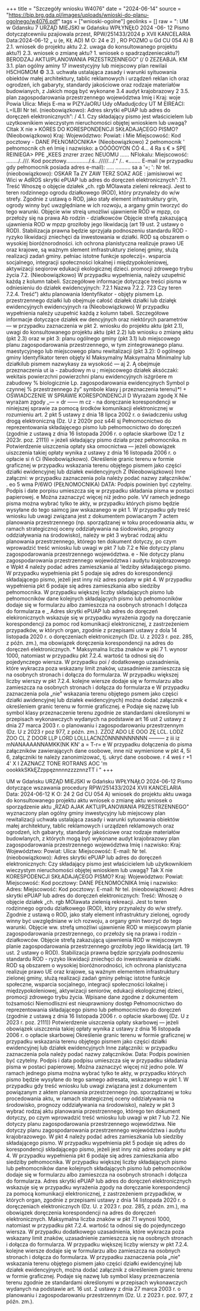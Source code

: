+++
title = "Szczegóły wniosku W4076"
date = "2024-06-14"
source = "https://bip.brg.gda.pl/images/uploads/wnioski-do-planu-ogolnego/w4076.pdf"
tags = ["wnioski-ogolne"]
geolinks = []
raw = ": UM w Gdansku 7 URZĄD MIEJSKI w Gdańsku WPŁYNĘŁO 2024 -06- 12 Pismo dotyczątcewniiu pzajiowala przest,  RPW/251433/2024 p XVII KANCELARIA Data:2024-06-12 „ u (e, KŁ AD) M O: 24 e 2) , RO POZMO u Gd CU 054 A) B 2.1. wniosek do projektu aktu 2.2. uwaga do konsultowanego projektu aktu?)  2.3. wniosek o zmianę aktu? 1. wniosek o spadrządzeniecaktu?)  BERODZAJ AKTU/PLANOWANIA PRZESTRZENNEGO”  (/ 0 ZEZEABJA. KM 3.1. plan ogólny aminy  17 inwestycyjny lub miejscowy plan rewilaii H5CHGMOM © 3.3. uchwała ustalająca zasady i warunki syituowania obiektów małej architektury, tablic reklamowych i urządzeń reklan ich oraz ogrodzeń, ich gabaryty, standardy jakościowe oraz rodzaje materiałów budowianych, z Jakich mogą być wykonane  3.4 audyt krajobrazowy 2 3.5. plan zagospodarowania przestrzennego województwa Imię i Kraj: woje Powia Ulica: Miejs E-ma w PIZYJaORU Udy oMadudjcdcy  UT M EIREACI: L=ILBI Nr tel. (nieobowiązkowo): Adres skrytki ePUAP lub adres do doręczeń elektronicznych”: / 4.1. Czy składający pismo jest właścicielem lub uzytkownikiem wieczystym nieruchomości objętej wnioskiem lub uwagą? Cltak X nie »  KÓRES DO KORESPONDENCJI SKŁADAJĄCEGO PISMO? (Nieobowiązkowo) Kraj: Województwo: Powiat: i Mie Miejscowość: Kod pocztowy - DANE PEŁNOMOCNIKA* (Nieobowiązkowo) 2 pełnomocnik ' pełnomocnik ch eń Imię i nazwisko: a OÓÓÓOYON ĆÓ 4... 4 Ra s € » SPE REINIEGA> PPE „KEES znzrer zrzec NEUOMU ...... NFlokalu:  Miejscowość: ......../..///.  Kod  pocztowy.............../.ś.../////.../.” /.. «........ E-mail (w przypadku gdy pełnomocnik posiada adres e-mail): ..... .......... sa a '=; ': Nr tel. (nieobowiązkowo): OSKAR Ta ZY ZAW TERZ SOAZ AGE : jamisiwowi wc Wici w AdROS skrytki ePUAP lub adres do doręczeń elektronicznych”: 7.1. Treść Wnoszę o objęcie działek „ch. rgb MOlawata zieleni  rekreacji. Jest to teren rodzinnego ogrodu działkowego (ROD), który przynależy do w/w strefy. Zgodnie z ustawą o ROD, jako stały element infrastruktury grin, ogrody winny być uwzględniane w ich rozwoju, a argany gmin tworzyć do tego warunki. Objęcie wiw streią umożliwi ujawnienie RÓD w mpzp, co przełoży się na prawa Ab rodzin - działkowców Objęcie strefą zakazującą ujawnienia ROD w mpzp groziłoby jego likwidacją (art 19 ust. 2 ustawy o ROD). Stabilizacja prawna będzie sprzyjała podnoszeniu standardu ROD - ryzyko likwidacji zniechęci da inwestowania w działki. ROD są obszarem o wysokiej bioróżnorodności. ich ochrona planistyczna realizuje prawo UE oraz krajowe, są ważnym slement imfrastruktury zielonej gminy, służą realizacji zadań gminy. pełniac istotne funkcje społeczij=. wsparcia socjalnego, integracji społeczności lokalnej i międzypokoleniowej, aktywizacji seqiorow edukacji ekologicznej dzieci. promocji zdrowego trybu życia 7.2. (Nieobowiązkowo) W przypadku wypełnienia, należy uzupełnić każdą z kolumn tabeli. Szczegółowe informacje dotyczące treści pisma w odniesieniu do działek ewidencyjnych: 7.2.1 Nazwa  7.2.2.  723 Czy teren 7.2.4. Treść”) aktu planowania Identyfikator  - objęty pismem Lp.  przestrzennego działki lub  obejmuje całość  działek działki lub działęk  ewidencyjnych  ewidencyjnych   ra (Nieobowiązkowo) W przypadku wypełnienia należy uzupełnić każdą z kolumn tabeli. Szczegółowe informacje dotyczące działek ew dencyjnych oraz niektórych parametrów — w przypadku zaznaczenia w pkt 2. wniosku do projektu aktu (pkt 2.1), uwagi do konsultowanego projektu aktu (pkt 2.2) lub wniosku o zmianę aktu (pkt 2.3) oraz w pkt 3: planu ogólnego gminy (pkt 3.1) lub miejscowego planu zagospodarowania przestrzennego, w tym zintegrowanego planu. maestycyjnego lub miejscowego planu rewitalizacji (pkt 3.2): 0 ogólnego gminy Identyfikator  teren objęty   kl  Maksymalny Maksymalna  Minimalny lub działkilub  pismem   nazwykasy za wysokość —  aj 2. Ą obejmuje  przeznaczenia ut ia - zabudowy m  u ; miejscowego działek aksóczaki:  wekitais powierzchni  powierzchni planu ewidencyjnych  isżgróere m  zabudowy %  biologicznie Lp.  zagospodarowania   ewidencyjnych Symbol p   czynnej % przestrzennego   ży”  symbole klasy    j  przeznaczenia      terenu)*! + OŚWIADCZENIE W SPRAWIE KORESPONDENCJI  D Wyrażam zgodę X Nie wyrażam zgody  _—  =  dr —— m cz - na doręczanie korespondencji w niniejszej sprawie za pomocą środków komunikacji elektronicznej w rozumieniu art. 2 pkt 5 ustawy z dnia 18 lipca 2002 r. o świadczeniu usług drogą elektroniczną (Dz. U z 2020r poz s44l sj Pełnomocnictwo do reprezentowania składajęcego pismo lub pełnomocnictwo do doręczeń (zgodnie z ustawą z dnia 16  listopada 2006 r. o opłacie skarbowe (Dz 1 z 2023r. poz. 2111)) = jeżeli składający pismo działa przez pełnomocnika. m Potwierdzenie uiszczenia opłaty ska omocnictwa — jeżeli obowiązek uiszczenia takiej opłaty wynika z ustawy z dnia 16 listopada 2006 r. o opłacie si ń Ci  (Nieobowiązkowo). Określenie granic terenu w formie graficznej w przypadku wskazania terenu objętego pismem jako części działki ewidencyjnej lub działek ewidencyjnych Z (Nieobowiązkowo) Inne  załączni: w przypadku zaznaczenia pola należy podać nazwy załączników.'  . eo 5 wma P/6WO (PEŁNOMOCNIKA) DATA: Podpis powinien być czytelny. Podpis i date porpisu umieszcza się w przypadku składania pisma w postaci papierowej.  e Można zaznaczyć więcej niż jedno pole. VV ramech jednego pisma można wybrać tylko te akty, w przypadku których pismo będzie wysyłane do tego saimcg jaw wskazanego w pkt 1. W przypadku gdy treść wniosku lub uwagi związana jest z dokumentem powiacanym 7 actem planowania przestrzennego (np. sporządzanej w toku procedowania aktu, w ramach strategicznoj oceny oddziaływania na śiodowisko, prognozy oddziaływania na  środowisko), należy w pkt 3 wybrać rodzaj aktu planowania przestrzennego, którego ten dokument dotyczy, po  czym wprowadzić treść wniosku lub uwagi w pkt 7  lub 7.2  e  Nie dotyczy planu zagospodarowania przestrzennego województwa.  e - Nie dotyczy planu zagospodarowania przestrzennego województwa i audytu krajobrazowego  e Wpkt 4 należy podać adres zamieszkania al 'ledziby składającego pismo. W przypadku wypełnienia pkt 5 podaje się adres do korespondencji składającego pismo, jeżeli jest inny niż adres podany w pkt 4. W przypadku wypełnienia pkt 6 podaje się adres zamieszkania albo siedziby pełnomocnika. W przypadku większej liczby  składających pismo lub pełnomocników dane kolejnych składających pismo lub pełnomocników dodaje się w  formularzu albo zamieszcza na osobnych stronach I dołącza do formularza e _ Adres skrytki ePUAP lub adres do doręczeń elekironicznych wskazuje się w przypadku wyrażenia zgody na  doręczanie korespondencji za pomoc rod komunikacji elektronicznej, z zastrzeżeniem przypadków, w  których organ, zgodnie z przepisami ustawy z dola 14 listopada 2020 r. o doręczeniach elektronicznych (Dz. U. z  2023 r. poz. 285, z późn. zm.), ma obowiązek doręczenia korespondencji na adres do doręczeń elektronicznych.  * Maksymalna liczba znaków w pki 7 1. wynosr 1000, natomiast w przypadku pkt 7.2.4. wartość ta odnosi się do pojedynczego wiersza. W przypadku poi / dodatkowego uzasadnienia, które wykracza poza wskazany limit  znaków, uzasadnienie zamieszcza się na osobnych stronach i dołącza do formularza. W przypadku większej  liczby wierszy w pkt 7.2.4. kolejne wiersze dodaje się w formularzu albo zamieszcza na osobnych stronach i dołącza do formularza  e W przypadku zaznaczenia pola „nie” wskazania terenu objętego psmem jako części działki awidencyjnej lub działek ewidencyjnych) można dodać załącznik « określeniem granic terenu w formie graficznej. e Podaje się nazwę lub symbol klasy przeznaczenie terenu zgodnie ze standardami określonymi w przepisach wykonawczych wydanych na podstawie art 16 ust 2 ustawy z dnia 27 marca 2003 r. o planowaniu i zagospodarowaniu przestrzennym (Dz. U z 2023 r poz 977, z późn. zm.).  ZZOZ ADO LE OOO ZĘ LCL. LODZ ZOO CL Z DOOR LLP LORD LOLLLACNZÓNNNNNNNNNN  ——— z iii iz mNANAAAANNAMKK(NK KN'  a = T-r= e W przypadku dołączenia do pisma załączników zawierających dane osobowe, inne niż wymienione w pkt 4, 5i 6, załączniki te należy zanonimizować, tj. ukryć dane osobowe. r 4 weś r +1 4' X  I ZAZNACZ TONE ROTRANS AOC 'm  oookkkSKkĘZzppęznnnnzzzznnzTT i "
+++

UM w Gdańsku
URZĄD MIEJSKI w Gdańsku
WPŁYNĄŁO
2024-06-12
Pismo dotyczące wszawania procedury
RPW/251433/2024
XVII KANCELARIA Data: 2024-06-12
K O: 24 2
Gd CU 054 A)
wniosek do projektu aktu
uwaga do konsultowanego projektu aktu
wniosek o zmianę aktu
wniosek o sporządzenie aktu
„RZAD AJAK AKTU/PLANOWANIA PRZESTRZENNEGO”
wyznaczony
plan ogólny gminy
inwestycyjny lub miejscowy plan rewitalizacji
uchwała ustalająca zasady i warunki sytuowania obiektów małej architektury, tablic reklamowych i urządzeń reklamowych oraz ogrodzeń, ich gabaryty, standardy jakościowe oraz rodzaje materiałów budowlanych, z których mogą być wykonane
audyt krajobrazowy
plan zagospodarowania przestrzennego województwa
Imię i nazwisko: 
Kraj: 
Województwo: 
Powiat: 
Ulica: 
Miejscowość: 
E-mail: 
Nr tel. (nieobowiązkowo):
Adres skrytki ePUAP lub adres do doręczeń elektronicznych: 
Czy składający pismo jest właścicielem lub użytkownikiem wieczystym nieruchomości objętej wnioskiem lub uwagą?
Tak X nie
KORESPODENCJI SKŁADAJĄCEGO PISMO?
Kraj: 
Województwo: 
Powiat: 
Miejscowość:
Kod pocztowy:
DANE PEŁNOMOCNIKA
Imię i nazwisko: 
Adres: 
Miejscowość: 
Kod pocztowy:
E-mail: 
Nr tel. (nieobowiązkowo):
Adres skrytki ePUAP lub adres do doręczeń elektronicznych:
Treść: Wnoszę o objęcie działek „ch. rgb MOlawata zielenią rekreacji. Jest to teren rodzinnego ogrodu działkowego (ROD), który przynależy do w/w strefy. Zgodnie z ustawą o ROD, jako stały element infrastruktury zielonej, ogrody winny być uwzględniane w ich rozwoju, a organy gmin tworzyć do tego warunki. Objęcie ww. strefą umożliwi ujawnienie ROD w miejscowym planie zagospodarowania przestrzennego, co przełoży się na prawa i rodzin - działkowców. Objęcie strefą zakazującą ujawnienia ROD w miejscowym planie zagospodarowania przestrzennego groziłoby jego likwidacją (art. 19 ust. 2 ustawy o ROD). Stabilizacja prawna będzie sprzyjała podnoszeniu standardu ROD - ryzyko likwidacji zniechęci do inwestowania w działki. ROD są obszarem o wysokiej bioróżnorodności, ich ochrona planistyczna realizuje prawo UE oraz krajowe, są ważnym elementem infrastruktury zielonej gminy, służą realizacji zadań gminy pełniąc istotne funkcje społeczne, wsparcia socjalnego, integracji społeczności lokalnej i międzypokoleniowej, aktywizacji seniorów, edukacji ekologicznej dzieci, promocji zdrowego trybu życia.
Wpisane dane zgodne z dokumentem tożsamości
Niemodliszni est nieuprawniony dostęp
Pełnomocnictwo do reprezentowania składającego pismo lub pełnomocnictwo do doręczeń (zgodnie z ustawą z dnia 16 listopada 2006 r. o opłacie skarbowej (Dz. U z 2023 r. poz. 2111))
Potwierdzenie uiszczenia opłaty skarbowej — jeżeli obowiązek uiszczenia takiej opłaty wynika z ustawy z dnia 16 listopada 2006 r. o opłacie skarbowej
Określenie granic terenu w formie graficznej w przypadku wskazania terenu objętego pismem jako części działki ewidencyjnej lub działek ewidencyjnych
Inne załączniki: w przypadku zaznaczenia pola należy podać nazwy załączników.
Data: Podpis powinien być czytelny. Podpis i data podpisu umieszcza się w przypadku składania pisma w postaci papierowej.
Można zaznaczyć więcej niż jedno pole. W ramach jednego pisma można wybrać tylko te akty, w przypadku których pismo będzie wysyłane do tego samego adresata, wskazanego w pkt 1. W przypadku gdy treść wniosku lub uwagi związana jest z dokumentem powiązanym z aktem planowania przestrzennego (np. sporządzanej w toku procedowania aktu, w ramach strategicznej oceny oddziaływania na środowisko, prognozy oddziaływania na środowisko), należy w pkt 3 wybrać rodzaj aktu planowania przestrzennego, którego ten dokument dotyczy, po czym wprowadzić treść wniosku lub uwagi w pkt 7 lub 7.2.
Nie dotyczy planu zagospodarowania przestrzennego województwa.
Nie dotyczy planu zagospodarowania przestrzennego województwa i audytu krajobrazowego.
W pkt 4 należy podać adres zamieszkania lub siedziby składającego pismo. W przypadku wypełnienia pkt 5 podaje się adres do korespondencji składającego pismo, jeżeli jest inny niż adres podany w pkt 4. W przypadku wypełnienia pkt 6 podaje się adres zamieszkania albo siedziby pełnomocnika. W przypadku większej liczby składających pismo lub pełnomocników dane kolejnych składających pismo lub pełnomocników dodaje się w formularzu albo zamieszcza na osobnych stronach i dołącza do formularza.
Adres skrytki ePUAP lub adres do doręczeń elektronicznych wskazuje się w przypadku wyrażenia zgody na doręczanie korespondencji za pomocą komunikacji elektronicznej, z zastrzeżeniem przypadków, w których organ, zgodnie z przepisami ustawy z dnia 14 listopada 2020 r. o doręczeniach elektronicznych (Dz. U. z 2023 r. poz. 285, z późn. zm.), ma obowiązek doręczenia korespondencji na adres do doręczeń elektronicznych.
Maksymalna liczba znaków w pkt 7.1 wynosi 1000, natomiast w przypadku pkt 7.2.4. wartość ta odnosi się do pojedynczego wiersza. W przypadku dodatkowego uzasadnienia, które wykracza poza wskazany limit znaków, uzasadnienie zamieszcza się na osobnych stronach i dołącza do formularza. W przypadku większej liczby wierszy w pkt 7.2.4. kolejne wiersze dodaje się w formularzu albo zamieszcza na osobnych stronach i dołącza do formularza.
W przypadku zaznaczenia pola „nie” wskazania terenu objętego pismem jako części działki ewidencyjnej lub działek ewidencyjnych, można dodać załącznik z określeniem granic terenu w formie graficznej.
Podaje się nazwę lub symbol klasy przeznaczenia terenu zgodnie ze standardami określonymi w przepisach wykonawczych wydanych na podstawie art. 16 ust. 2 ustawy z dnia 27 marca 2003 r. o planowaniu i zagospodarowaniu przestrzennym (Dz. U. z 2023 r. poz. 977, z późn. zm.).


